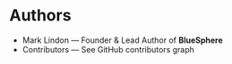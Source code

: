 # Authors

- Mark Lindon — Founder & Lead Author of **BlueSphere**
- Contributors — See GitHub contributors graph

